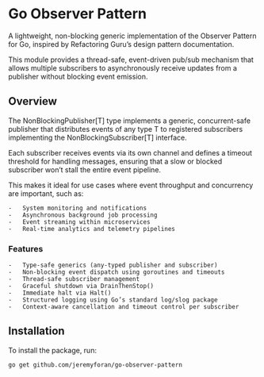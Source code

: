 # Go Observer Pattern

A lightweight, non-blocking generic implementation of the Observer Pattern for Go, inspired by Refactoring Guru’s design pattern documentation.

This module provides a thread-safe, event-driven pub/sub mechanism that allows multiple subscribers to asynchronously receive updates from a publisher without blocking event emission.

## Overview

The NonBlockingPublisher[T] type implements a generic, concurrent-safe publisher that distributes events of any type T to registered subscribers implementing the NonBlockingSubscriber[T] interface.

Each subscriber receives events via its own channel and defines a timeout threshold for handling messages, ensuring that a slow or blocked subscriber won’t stall the entire event pipeline.

This makes it ideal for use cases where event throughput and concurrency are important, such as:
   
    -	System monitoring and notifications
    -	Asynchronous background job processing
    -	Event streaming within microservices
    -	Real-time analytics and telemetry pipelines

### Features
    -	Type-safe generics (any-typed publisher and subscriber)
    -	Non-blocking event dispatch using goroutines and timeouts
    -	Thread-safe subscriber management
    -   Graceful shutdown via DrainThenStop()
    -	Immediate halt via Halt()
    -	Structured logging using Go’s standard log/slog package
    -	Context-aware cancellation and timeout control per subscriber

## Installation
To install the package, run:

```bash
go get github.com/jeremyforan/go-observer-pattern
```


